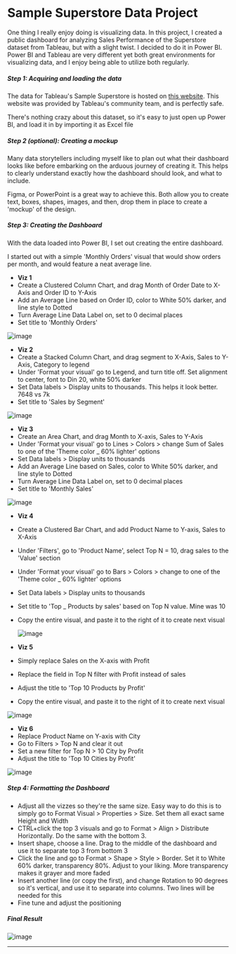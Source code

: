 # Sample Superstore Data Project

One thing I really enjoy doing is visualizing data. In this project, I created a public dashboard for analyzing Sales Performance of the Superstore dataset from Tableau, but with a slight twist. I decided to do it in Power BI. Power BI and Tableau are very different yet both great environments for visualizing data, and I enjoy being able to utilize both regularly. 


##### Step 1: Acquiring and loading the data

The data for Tableau's Sample Superstore is hosted on [this website](https://datawonders.atlassian.net/wiki/spaces/TABLEAU/blog/2022/10/26/1953431553/Where+Can+I+Find+Superstore+Sales#Workbooks-and-Data-Sources). This website was provided by Tableau's community team, and is perfectly safe.

There's nothing crazy about this dataset, so it's easy to just open up Power BI, and load it in by importing it as Excel file

##### Step 2 (optional): Creating a mockup

Many data storytellers including myself like to plan out what their dashboard looks like before embarking on the arduous journey of creating it. This helps to clearly understand exactly how the dashboard should look, and what to include.

Figma, or PowerPoint is a great way to achieve this. Both allow you to create text, boxes, shapes, images, and then, drop them in place to create a 'mockup' of the design. 


##### Step 3: Creating the Dashboard

With the data loaded into Power BI, I set out creating the entire dashboard. 

I started out with a simple 'Monthly Orders' visual that would show orders per month, and would feature a neat average line. 

- **Viz 1**
-  Create a Clustered Column Chart, and drag Month of Order Date to X-Axis and Order ID to Y-Axis
-  Add an Average Line based on Order ID, color to White 50% darker, and line style to Dotted
-  Turn Average Line Data Label on, set to 0 decimal places
-  Set title to 'Monthly Orders'

![image](https://github.com/jsauerland/Sample-Superstore/blob/main/sps1.PNG?raw=true)

- **Viz 2**
-  Create a Stacked Column Chart, and drag segment to X-Axis, Sales to Y-Axis, Category to legend
-  Under 'Format your visual' go to Legend, and turn title off. Set alignment to center, font to Din 20, white 50% darker
-  Set Data labels > Display units to thousands. This helps it look better. 7648 vs 7k
-  Set title to 'Sales by Segment'

![image](https://github.com/jsauerland/Sample-Superstore/blob/main/sps2.PNG?raw=true)


- **Viz 3**
- Create an Area Chart, and drag Month to X-axis, Sales to Y-Axis
- Under 'Format your visual' go to Lines > Colors > change Sum of Sales to one of the 'Theme color _ 60% lighter' options
- Set Data labels > Display units to thousands
- Add an Average Line based on Sales, color to White 50% darker, and line style to Dotted
- Turn Average Line Data Label on, set to 0 decimal places
- Set title to 'Monthly Sales'



![image](https://github.com/jsauerland/Sample-Superstore/blob/main/sps3.PNG?raw=true)

- **Viz 4**
- Create a Clustered Bar Chart, and add Product Name to Y-axis, Sales to X-Axis
- Under 'Filters', go to 'Product Name', select Top N = 10, drag sales to the 'Value' section
- Under 'Format your visual' go to Bars > Colors > change to one of the 'Theme color _ 60% lighter' options
- Set Data labels > Display units to thousands
- Set title to 'Top _ Products by sales' based on Top N value. Mine was 10
- Copy the entire visual, and paste it to the right of it to create next visual

  ![image](https://github.com/jsauerland/Sample-Superstore/blob/main/sps4.PNG?raw=true)


- **Viz 5**
- Simply replace Sales on the X-axis with Profit
- Replace the field in Top N filter with Profit instead of sales
- Adjust the title to 'Top 10 Products by Profit'
- Copy the entire visual, and paste it to the right of it to create next visual

![image](https://github.com/jsauerland/Sample-Superstore/blob/main/sps5.PNG?raw=true)

- **Viz 6**
- Replace Product Name on Y-axis with City
- Go to Filters > Top N and clear it out
- Set a new filter for Top N > 10 City by Profit
- Adjust the title to 'Top 10 Cities by Profit'

![image](https://github.com/jsauerland/Sample-Superstore/blob/main/sps6.PNG?raw=true)

##### Step 4: Formatting the Dashboard

- Adjust all the vizzes so they're the same size. Easy way to do this is to simply go to Format Visual > Properties > Size. Set them all exact same Height and Width
- CTRL+click the top 3 visuals and go to Format > Align > Distribute Horizontally. Do the same with the bottom 3. 
- Insert shape, choose a line. Drag to the middle of the dashboard and use it to separate top 3 from bottom 3
- Click the line and go to Format > Shape > Style > Border. Set it to White 60% darker, transparency 80%. Adjust to your liking. More transparency makes it grayer and more faded
- Insert another line (or copy the first), and change Rotation to 90 degrees so it's vertical, and use it to separate into columns. Two lines will be needed for this
- Fine tune and adjust the positioning

  
##### Final Result

![image](https://github.com/jsauerland/Sample-Superstore/blob/main/sps7.PNG?raw=true)

------


